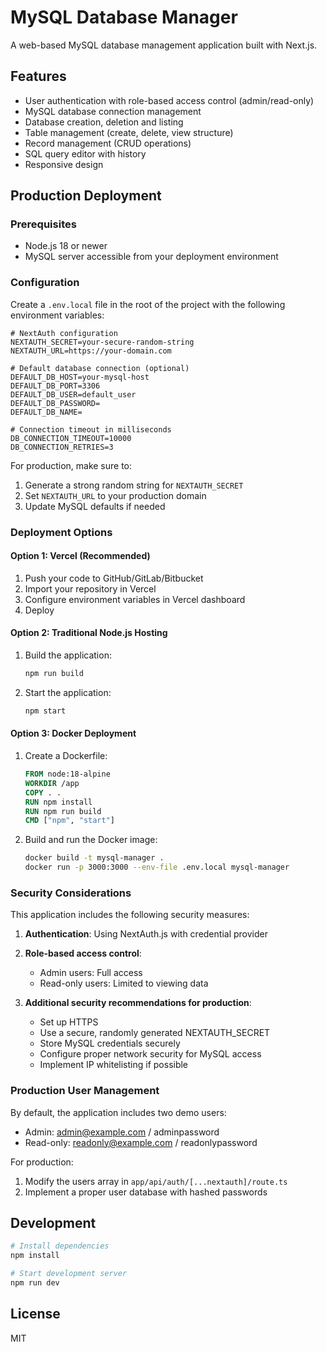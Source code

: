 # MySQL Database Manager

A web-based MySQL database management application built with Next.js.

## Features

- User authentication with role-based access control (admin/read-only)
- MySQL database connection management
- Database creation, deletion and listing
- Table management (create, delete, view structure)
- Record management (CRUD operations)
- SQL query editor with history
- Responsive design

## Production Deployment

### Prerequisites

- Node.js 18 or newer
- MySQL server accessible from your deployment environment

### Configuration

Create a `.env.local` file in the root of the project with the following environment variables:

```
# NextAuth configuration
NEXTAUTH_SECRET=your-secure-random-string
NEXTAUTH_URL=https://your-domain.com

# Default database connection (optional)
DEFAULT_DB_HOST=your-mysql-host
DEFAULT_DB_PORT=3306
DEFAULT_DB_USER=default_user
DEFAULT_DB_PASSWORD=
DEFAULT_DB_NAME=

# Connection timeout in milliseconds
DB_CONNECTION_TIMEOUT=10000
DB_CONNECTION_RETRIES=3
```

For production, make sure to:
1. Generate a strong random string for `NEXTAUTH_SECRET`
2. Set `NEXTAUTH_URL` to your production domain
3. Update MySQL defaults if needed

### Deployment Options

#### Option 1: Vercel (Recommended)

1. Push your code to GitHub/GitLab/Bitbucket
2. Import your repository in Vercel
3. Configure environment variables in Vercel dashboard
4. Deploy

#### Option 2: Traditional Node.js Hosting

1. Build the application:
   ```bash
   npm run build
   ```

2. Start the application:
   ```bash
   npm start
   ```

#### Option 3: Docker Deployment

1. Create a Dockerfile:
   ```dockerfile
   FROM node:18-alpine
   WORKDIR /app
   COPY . .
   RUN npm install
   RUN npm run build
   CMD ["npm", "start"]
   ```

2. Build and run the Docker image:
   ```bash
   docker build -t mysql-manager .
   docker run -p 3000:3000 --env-file .env.local mysql-manager
   ```

### Security Considerations

This application includes the following security measures:

1. **Authentication**: Using NextAuth.js with credential provider
2. **Role-based access control**:
   - Admin users: Full access
   - Read-only users: Limited to viewing data

3. **Additional security recommendations for production**:
   - Set up HTTPS
   - Use a secure, randomly generated NEXTAUTH_SECRET
   - Store MySQL credentials securely
   - Configure proper network security for MySQL access
   - Implement IP whitelisting if possible

### Production User Management

By default, the application includes two demo users:
- Admin: admin@example.com / adminpassword
- Read-only: readonly@example.com / readonlypassword

For production:
1. Modify the users array in `app/api/auth/[...nextauth]/route.ts`
2. Implement a proper user database with hashed passwords

## Development

```bash
# Install dependencies
npm install

# Start development server
npm run dev
```

## License

MIT

